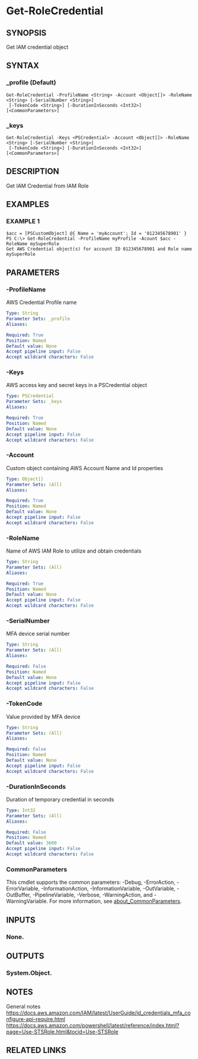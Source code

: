 # Get-RoleCredential

## SYNOPSIS
Get IAM credential object

## SYNTAX

### _profile (Default)
```
Get-RoleCredential -ProfileName <String> -Account <Object[]> -RoleName <String> [-SerialNumber <String>]
 [-TokenCode <String>] [-DurationInSeconds <Int32>] [<CommonParameters>]
```

### _keys
```
Get-RoleCredential -Keys <PSCredential> -Account <Object[]> -RoleName <String> [-SerialNumber <String>]
 [-TokenCode <String>] [-DurationInSeconds <Int32>] [<CommonParameters>]
```

## DESCRIPTION
Get IAM Credential from IAM Role

## EXAMPLES

### EXAMPLE 1
```
$acc = [PSCustomObject] @{ Name = 'myAccount'; Id = '012345678901' }
PS C:\> Get-RoleCredential -ProfileName myProfile -Acount $acc -RoleName mySuperRole
Get AWS Credential object(s) for account ID 012345678901 and Role name mySuperRole
```

## PARAMETERS

### -ProfileName
AWS Credential Profile name

```yaml
Type: String
Parameter Sets: _profile
Aliases:

Required: True
Position: Named
Default value: None
Accept pipeline input: False
Accept wildcard characters: False
```

### -Keys
AWS access key and secret keys in a PSCredential object

```yaml
Type: PSCredential
Parameter Sets: _keys
Aliases:

Required: True
Position: Named
Default value: None
Accept pipeline input: False
Accept wildcard characters: False
```

### -Account
Custom object containing AWS Account Name and Id properties

```yaml
Type: Object[]
Parameter Sets: (All)
Aliases:

Required: True
Position: Named
Default value: None
Accept pipeline input: False
Accept wildcard characters: False
```

### -RoleName
Name of AWS IAM Role to utilize and obtain credentials

```yaml
Type: String
Parameter Sets: (All)
Aliases:

Required: True
Position: Named
Default value: None
Accept pipeline input: False
Accept wildcard characters: False
```

### -SerialNumber
MFA device serial number

```yaml
Type: String
Parameter Sets: (All)
Aliases:

Required: False
Position: Named
Default value: None
Accept pipeline input: False
Accept wildcard characters: False
```

### -TokenCode
Value provided by MFA device

```yaml
Type: String
Parameter Sets: (All)
Aliases:

Required: False
Position: Named
Default value: None
Accept pipeline input: False
Accept wildcard characters: False
```

### -DurationInSeconds
Duration of temporary credential in seconds

```yaml
Type: Int32
Parameter Sets: (All)
Aliases:

Required: False
Position: Named
Default value: 3600
Accept pipeline input: False
Accept wildcard characters: False
```

### CommonParameters
This cmdlet supports the common parameters: -Debug, -ErrorAction, -ErrorVariable, -InformationAction, -InformationVariable, -OutVariable, -OutBuffer, -PipelineVariable, -Verbose, -WarningAction, and -WarningVariable. For more information, see [about_CommonParameters](http://go.microsoft.com/fwlink/?LinkID=113216).

## INPUTS

### None.
## OUTPUTS

### System.Object.
## NOTES
General notes
https://docs.aws.amazon.com/IAM/latest/UserGuide/id_credentials_mfa_configure-api-require.html
https://docs.aws.amazon.com/powershell/latest/reference/index.html?page=Use-STSRole.html&tocid=Use-STSRole

## RELATED LINKS
